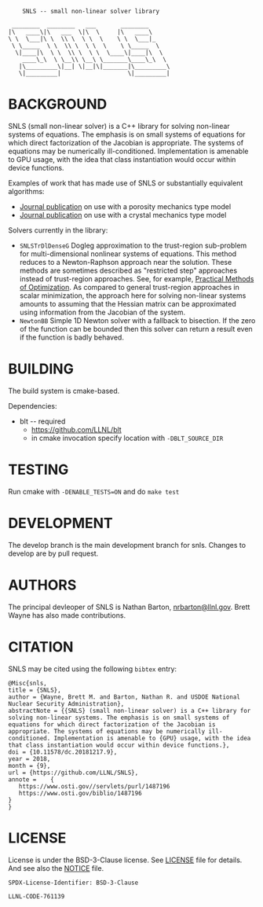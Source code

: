 		SNLS -- small non-linear solver library

	 ________  ________   ___       ________      
	|\   ____\|\   ___  \|\  \     |\   ____\     
	\ \  \___|\ \  \\ \  \ \  \    \ \  \___|_    
	 \ \_____  \ \  \\ \  \ \  \    \ \_____  \   
	  \|____|\  \ \  \\ \  \ \  \____\|____|\  \  
	    ____\_\  \ \__\\ \__\ \_______\____\_\  \ 
	   |\_________\|__| \|__|\|_______|\_________\
	   \|_________|                   \|_________|
	                                              

BACKGROUND
======

SNLS (small non-linear solver) is a C++ library for solving non-linear systems of equations. The emphasis is on small systems of equations for which direct factorization of the Jacobian is appropriate. The systems of equations may be numerically ill-conditioned. Implementation is amenable to GPU usage, with the idea that class instantiation would occur within device functions.

Examples of work that has made use of SNLS or substantially equivalent algorithms:
  * [Journal publication](http://dx.doi.org/10.1063/1.4971654) on use with a porosity mechanics type model
  * [Journal publication](http://dx.doi.org/10.1088/0965-0393/17/3/035003) on use with a crystal mechanics type model

Solvers currently in the library:
  * `SNLSTrDlDenseG` Dogleg approximation to the trust-region sub-problem for multi-dimensional nonlinear systems of equations. This method reduces to a Newton-Raphson approach near the solution. These methods are sometimes described as "restricted step" approaches instead of trust-region approaches. See, for example, [Practical Methods of Optimization](https://doi.org/10.1002/9781118723203). As compared to general trust-region approaches in scalar minimization, the approach here for solving non-linear systems amounts to assuming that the Hessian matrix can be approximated using information from the Jacobian of the system.
  * `NewtonBB` Simple 1D Newton solver with a fallback to bisection. If the zero of the function can be bounded then this solver can return a result even if the function is badly behaved. 

BUILDING
======

The build system is cmake-based.

Dependencies:
* blt -- required
  - https://github.com/LLNL/blt
  - in cmake invocation specify location with `-DBLT_SOURCE_DIR`

TESTING
======

Run cmake with `-DENABLE_TESTS=ON` and do `make test`

DEVELOPMENT
======

The develop branch is the main development branch for snls. Changes to develop are by pull request.

AUTHORS
======

The principal devleoper of SNLS is Nathan Barton, nrbarton@llnl.gov. Brett Wayne has also made contributions. 

CITATION
======

SNLS may be cited using the following `bibtex` entry:
```
@Misc{snls,
title = {SNLS},
author = {Wayne, Brett M. and Barton, Nathan R. and USDOE National Nuclear Security Administration},
abstractNote = {{SNLS} (small non-linear solver) is a C++ library for solving non-linear systems. The emphasis is on small systems of equations for which direct factorization of the Jacobian is appropriate. The systems of equations may be numerically ill-conditioned. Implementation is amenable to {GPU} usage, with the idea that class instantiation would occur within device functions.},
doi = {10.11578/dc.20181217.9},
year = 2018,
month = {9},
url = {https://github.com/LLNL/SNLS},
annote =    {
   https://www.osti.gov//servlets/purl/1487196
   https://www.osti.gov/biblio/1487196
}
}
```

LICENSE
======

License is under the BSD-3-Clause license. See [LICENSE](LICENSE) file for details. And see also the [NOTICE](NOTICE) file. 

`SPDX-License-Identifier: BSD-3-Clause`

``LLNL-CODE-761139``
